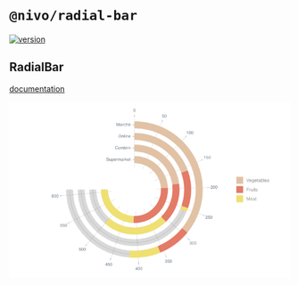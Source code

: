 # `@nivo/radial-bar`

[![version](https://img.shields.io/npm/v/@nivo/radial-bar.svg?style=flat-square)](https://www.npmjs.com/package/@nivo/radial-bar)

## RadialBar

[documentation](http://nivo.rocks/radial-bar)

![RadialBar](https://raw.githubusercontent.com/plouc/nivo/master/packages/radial-bar/doc/radial-bar.png)

